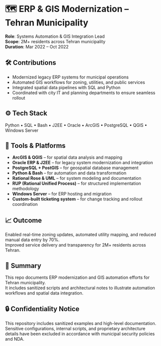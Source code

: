 # 🗺️ ERP & GIS Modernization – Tehran Municipality

**Role**: Systems Automation & GIS Integration Lead  
**Scope**: 2M+ residents across Tehran municipality  
**Duration**: Mar 2022 – Oct 2022

## 🛠️ Contributions
- Modernized legacy ERP systems for municipal operations  
- Automated GIS workflows for zoning, utilities, and public services  
- Integrated spatial data pipelines with SQL and Python  
- Coordinated with city IT and planning departments to ensure seamless rollout

## ⚙️ Tech Stack
Python • SQL • Bash • J2EE • Oracle • ArcGIS • PostgreSQL • QGIS • Windows Server

## 🧰 Tools & Platforms
- **ArcGIS & QGIS** – for spatial data analysis and mapping  
- **Oracle ERP & J2EE** – for legacy system modernization and integration  
- **PostgreSQL + PostGIS** – for geospatial database management  
- **Python & Bash** – for automation and data transformation  
- **Rational Rose & UML** – for system modeling and documentation  
- **RUP (Rational Unified Process)** – for structured implementation methodology  
- **Windows Server** – for ERP hosting and migration  
- **Custom-built ticketing system** – for change tracking and rollout coordination

  
## 📈 Outcome
Enabled real-time zoning updates, automated utility mapping, and reduced manual data entry by 70%.  
Improved service delivery and transparency for 2M+ residents across Tehran.

## 📘 Summary
This repo documents ERP modernization and GIS automation efforts for Tehran municipality.  
It includes sanitized scripts and architectural notes to illustrate automation workflows and spatial data integration.

## 🔒 Confidentiality Notice
This repository includes sanitized examples and high-level documentation.  
Sensitive configurations, internal scripts, and proprietary architecture details have been excluded in accordance with municipal security policies and NDA.

